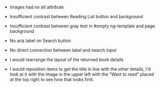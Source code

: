 - Images had no alt attribute
- Insufficient contrast between Reading List button and background
- Insufficient contrast between gray text in #empty ng-template and page background
- No aria label on Search button
- No direct connection between label and search input

- I would rearrange the layout of the returned book details
- I would reposition items to get the title in line with the other details, I'd look at it with the image in the upper left with the "Want to read" placed at the top right to see how that looks first.
